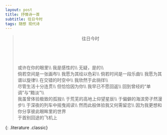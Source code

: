 ```yaml
---
layout: post
title: 抒情诗一首
subtitle: 往日今时
tags: 随想 现代诗
---
```


> <header>往日今时</header>
> <br>
> 或许在你的眼里\\
> 我是感性的\\
> 无疑，是的\\
> <br>
> 倘若空间是一张画布\\
> 我愿为其绘以色彩\\
> 倘若时间是一段乐曲\\
> 我愿为其谱以旋律\\
> 在交错的时空中\\
> 我欣然于此徜徉\\
> <br>
> 尽管生活十分连贯\\
> 但恰恰因为你\\
> 我早已不愿回返\\
> 回到曾经的“单调”与“黯淡”\\
> <br>
> 我虽曾体验极致的孤独\\
> 于荒芜的高地上仰望星辰\\
> 于偏僻的海滨旁孑然漫步\\
> 于深夜的列车中摇曳阅读\\
> 然而此般体验我又何需留恋\\
> 因为我更想和你分享彼此眼眸里的世界
> <footer>于首别回途的飞机上</footer>
{: .literature .classic}
